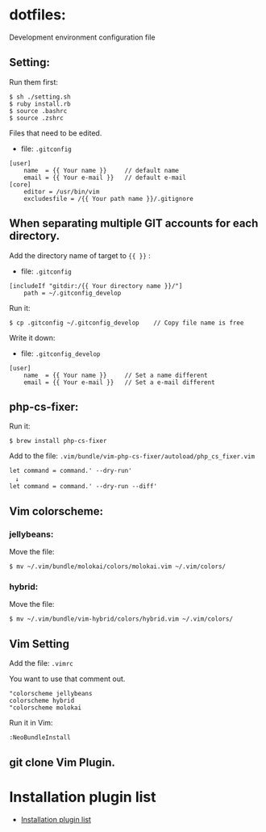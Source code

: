 # dotfiles:
Development environment configuration file

## Setting:
Run them first:
```
$ sh ./setting.sh
$ ruby install.rb
$ source .bashrc
$ source .zshrc
```

Files that need to be edited.
- file: `.gitconfig`
```
[user]
	name  = {{ Your name }}     // default name
	email = {{ Your e-mail }}   // default e-mail
[core]
	editor = /usr/bin/vim
	excludesfile = /{{ Your path name }}/.gitignore
```

## When separating multiple GIT accounts for each directory.

Add the directory name of target to `{{ }}` :

- file: `.gitconfig`
```
[includeIf "gitdir:/{{ Your directory name }}/"]
    path = ~/.gitconfig_develop
```

Run it:
```
$ cp .gitconfig ~/.gitconfig_develop    // Copy file name is free
```

Write it down:
- file: `.gitconfig_develop`
```
[user]
	name  = {{ Your name }}     // Set a name different
	email = {{ Your e-mail }}   // Set a e-mail different
```

## php-cs-fixer:
Run it:
```
$ brew install php-cs-fixer
```

Add to the file:
`.vim/bundle/vim-php-cs-fixer/autoload/php_cs_fixer.vim`
```
let command = command.' --dry-run'
　↓
let command = command.' --dry-run --diff'
```

## Vim colorscheme:

### jellybeans:
Move the file:
```
$ mv ~/.vim/bundle/molokai/colors/molokai.vim ~/.vim/colors/
```
### hybrid:
Move the file:
```
$ mv ~/.vim/bundle/vim-hybrid/colors/hybrid.vim ~/.vim/colors/
```

## Vim Setting

Add the file: `.vimrc`

You want to use that comment out.
```
"colorscheme jellybeans
colorscheme hybrid
"colorscheme molokai
```

Run it in Vim:
```
:NeoBundleInstall
```

## git clone Vim Plugin.
# Installation plugin list
- [Installation plugin list](https://github.com/nzw/dotfiles/blob/master/install_list.txt)

